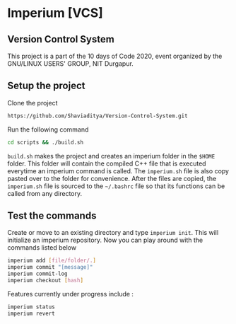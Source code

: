 # Imperium [VCS]

## Version Control System

This project is a part of the 10 days of Code 2020, event organized by the GNU/LINUX USERS' GROUP, NIT Durgapur.

## Setup the project

Clone the project

```bash
https://github.com/Shaviaditya/Version-Control-System.git
```

Run the following command

```bash
cd scripts && ./build.sh

```

`build.sh` makes the project and creates an imperium folder in the `$HOME` folder. This folder will contain the compiled C++ file that is executed everytime an imperium command is called. The `imperium.sh` file is also copy pasted over to the folder for convenience. After the files are copied, the `imperium.sh` file is sourced to the `~/.bashrc` file so that its functions can be called from any directory.

## Test the commands

Create or move to an existing directory and type `imperium init`. This will initialize an imperium repository. Now you can play around with the commands listed below

```bash
imperium add [file/folder/.]
imperium commit "[message]"
imperium commit-log
imperium checkout [hash]
```

Features currently under progress include :

```bash
imperium status
imperium revert
```


